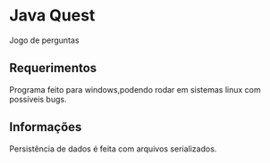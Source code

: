 # Java Quest

Jogo de perguntas

Requerimentos
-------------

Programa feito para windows,podendo rodar em sistemas linux com possíveis bugs.

Informações 
-----------
Persistência de dados é feita com arquivos serializados.
